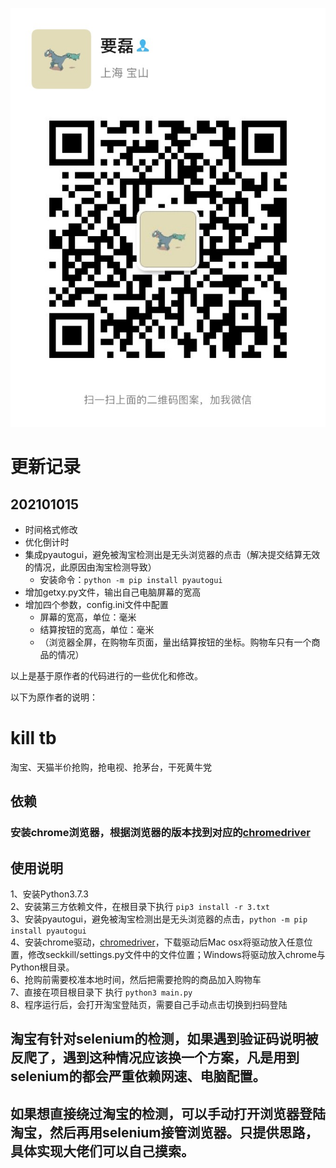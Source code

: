 ![Image vvlang](https://raw.githubusercontent.com/vvlang/kill-tb/main/img/IMG_6130.JPG?token=AKXVQLDI43Q3GGW7HBKGKGLAAECIQ)
# 更新记录

## 202101015
- 时间格式修改
- 优化倒计时  
- 集成pyautogui，避免被淘宝检测出是无头浏览器的点击（解决提交结算无效的情况，此原因由淘宝检测导致）
    - 安装命令：```python -m pip install pyautogui```
- 增加getxy.py文件，输出自己电脑屏幕的宽高  
- 增加四个参数，config.ini文件中配置
  - 屏幕的宽高，单位：毫米
  - 结算按钮的宽高，单位：毫米
  - （浏览器全屏，在购物车页面，量出结算按钮的坐标。购物车只有一个商品的情况）



以上是基于原作者的代码进行的一些优化和修改。  

以下为原作者的说明：

# kill tb 
淘宝、天猫半价抢购，抢电视、抢茅台，干死黄牛党
## 依赖
### 安装chrome浏览器，根据浏览器的版本找到对应的[chromedriver](http://npm.taobao.org/mirrors/chromedriver/)

## 使用说明
1、安装Python3.7.3  
2、安装第三方依赖文件，在根目录下执行 ```pip3 install -r 3.txt```  
3、安装pyautogui，避免被淘宝检测出是无头浏览器的点击，```python -m pip install pyautogui```  
4、安装chrome驱动，[chromedriver](http://npm.taobao.org/mirrors/chromedriver/)，下载驱动后Mac osx将驱动放入任意位置，修改seckkill/settings.py文件中的文件位置；Windows将驱动放入chrome与Python根目录。  
6、抢购前需要校准本地时间，然后把需要抢购的商品加入购物车  
7、直接在项目根目录下 执行 ```python3 main.py```  
8、程序运行后，会打开淘宝登陆页，需要自己手动点击切换到扫码登陆  

## 淘宝有针对selenium的检测，如果遇到验证码说明被反爬了，遇到这种情况应该换一个方案，凡是用到selenium的都会严重依赖网速、电脑配置。
## 如果想直接绕过淘宝的检测，可以手动打开浏览器登陆淘宝，然后再用selenium接管浏览器。只提供思路，具体实现大佬们可以自己摸索。

